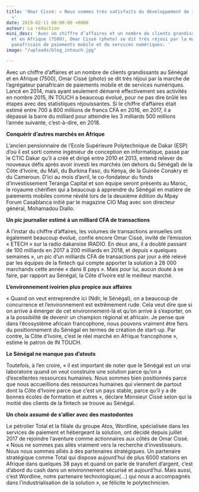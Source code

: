 ```yaml
---
title: 'Omar Cissé: « Nous sommes très satisfaits du développement de IN TOUCH aujourd’hui
  »'
date: 2019-02-11 00:00:00 +0000
auteur: La rédaction
mini_desc: 'Avec un chiffre d’affaires et un nombre de clients grandissants au Sénégal
  et en Afrique (7500), Omar Cissé (photo) se dit très réjoui par la marche de l’agrégateur
  panafricain de paiements mobile et de services numériques. '
image: "/uploads/blog_intouch.jpg"

---
```

Avec un chiffre d’affaires et un nombre de clients grandissants au Sénégal et en Afrique (7500), Omar Cissé (photo) se dit très réjoui par la marche de l’agrégateur panafricain de paiements mobile et de services numériques. Lancé en 2014, mais ayant seulement démarré effectivement ses activités en nombre 2015, IN TOUCH a beaucoup évolué, pour ne pas dire brûlé les étapes avec des statistiques réjouissantes. Si le chiffre d’affaires était estimé entre 700 à 800 millions de francs CFA en 2016, en 2017, il a dépassé la barre du milliard pour atteindre les 3 milliards 500 millions l’année suivante, c’est-à-dire, en 2018.

**Conquérir d’autres marchés en Afrique**

L’ancien pensionnaire de l’Ecole Supérieure Polytechnique de Dakar (ESP) d’où il est sorti comme ingénieur de conception en informatique, passé par le CTIC Dakar qu’il a créé et dirigé entre 2010 et 2013, entend relever de nouveaux défis après avoir investi les marchés (en dehors du Sénégal) de la Côte d’Ivoire, du Mali, du Burkina Faso, du Kenya, de la Guinée Conakry et du Cameroun. D’ici au mois d’avril, le co-fondateur du fonds d’investissement Teranga Capital et son équipe seront présents au Maroc, le royaume chérifien qui a beaucoup à apprendre du Sénégal en matière de paiements mobiles comme révélé lors de la deuxième édition du Mpay Forum Casablanca initié par le magazine CIO Mag avec son directeur général, Mohamadou Diallo.

**Un pic journalier estimé à un milliard CFA de transactions**

A l’instar du chiffre d’affaires, les volumes de transactions annuelles ont également beaucoup évolué, confie encore Omar Cissé, invité de l’émission « ETECH » sur la radio dakaroise IRADIO. En deux ans, il a doublé passant de 100 milliards en 2017 à 200 milliards en 2018, et depuis « quelques semaines », un pic d’un milliards CFA de transactions par jour a été relevé par les équipes de la fintech qui compte apporter la solution à 28 000 marchands cette année « dans 8 pays ». Mais pour lui, aucun doute à se faire, par rapport au Sénégal, la Côte d’Ivoire est le meilleur marché.

**L’environnement ivoirien plus propice aux affaires**

« Quand on veut entreprendre ici (Ndlr, le Sénégal), on a beaucoup de concurrence et l’environnement est extrêmement rude. Cela veut dire que si on arrive à émerger de cet environnement-là et qu’on arrive à s’exporter, on a la possibilité de devenir un champion régional et africain. Je pense que dans l’écosystème africain francophone, nous pouvons vraiment être fiers du positionnement du Sénégal en termes de création de start-up. Par contre, la Côte d’Ivoire, c’est le réel marché en Afrique francophone », estime le patron de IN TOUCH.

**Le Sénégal ne manque pas d’atouts**

Toutefois, à l’en croire, « il est important de noter que le Sénégal est un vrai laboratoire quand on veut construire une solution parce qu’on a d’excellentes ressources humaines. Nous sommes bien positionnés parce que nous accueillions des ressources humaines qui viennent de partout dont la Côte d’Ivoire parce que c’est un pays stable, parce qu’il y a de bonnes écoles de formation et autres », déclare Monsieur Cissé selon qui la moitié des clients de la fintech se trouve au Sénégal.

**Un choix assumé de s’allier avec des mastodontes**

Le pétrolier Total et la filiale du groupe Atos, Wordline, spécialisée dans les services de paiement et hébergeant la solution, ont décidé depuis juillet 2017 de rejoindre l’aventure comme actionnaires aux côtés de Omar Cissé. « Nous ne sommes pas allés vraiment vers la recherche d’investisseurs. Nous nous sommes alliés à des partenaires stratégiques. Un partenaire stratégique comme Total qui dispose aujourd’hui de plus 6000 stations en Afrique dans quelques 38 pays et quand on parle de transfert d’argent, c’est d’abord du cash dans un environnement sécurisé et aujourd’hui. Mais aussi, c’est Wordline, notre partenaire technologique(…) qui nous a accompagnés dans l’industrialisation de la solution », se félicite le polytechnicien.
